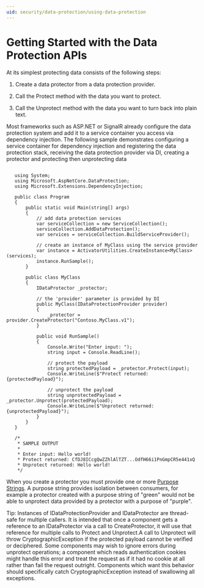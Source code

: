 ```yaml
---
uid: security/data-protection/using-data-protection
---
```

<a name=security-data-protection-getting-started></a>

# Getting Started with the Data Protection APIs

At its simplest protecting data consists of the following steps:

1. Create a data protector from a data protection provider.

2. Call the Protect method with the data you want to protect.

3. Call the Unprotect method with the data you want to turn back into plain text.

Most frameworks such as ASP.NET or SignalR already configure the data protection system and add it to a service container you access via dependency injection. The following sample demonstrates configuring a service container for dependency injection and registering the data protection stack, receiving the data protection provider via DI, creating a protector and protecting then unprotecting data

<!-- literal_block {"xml:space": "preserve", "backrefs": [], "source": "/Users/shirhatti/docs/Docs/aspnet/security/data-protection/using-data-protection/samples/protectunprotect.cs", "ids": [], "dupnames": [], "names": [], "classes": [], "linenos": true, "language": "none", "highlight_args": {"hl_lines": [26, 34, 35, 36, 37, 38, 39, 40], "linenostart": 1}} -->

````none

   using System;
   using Microsoft.AspNetCore.DataProtection;
   using Microsoft.Extensions.DependencyInjection;

   public class Program
   {
       public static void Main(string[] args)
       {
           // add data protection services
           var serviceCollection = new ServiceCollection();
           serviceCollection.AddDataProtection();
           var services = serviceCollection.BuildServiceProvider();

           // create an instance of MyClass using the service provider
           var instance = ActivatorUtilities.CreateInstance<MyClass>(services);
           instance.RunSample();
       }

       public class MyClass
       {
           IDataProtector _protector;

           // the 'provider' parameter is provided by DI
           public MyClass(IDataProtectionProvider provider)
           {
               _protector = provider.CreateProtector("Contoso.MyClass.v1");
           }

           public void RunSample()
           {
               Console.Write("Enter input: ");
               string input = Console.ReadLine();

               // protect the payload
               string protectedPayload = _protector.Protect(input);
               Console.WriteLine($"Protect returned: {protectedPayload}");

               // unprotect the payload
               string unprotectedPayload = _protector.Unprotect(protectedPayload);
               Console.WriteLine($"Unprotect returned: {unprotectedPayload}");
           }
       }
   }

   /*
    * SAMPLE OUTPUT
    *
    * Enter input: Hello world!
    * Protect returned: CfDJ8ICcgQwZZhlAlTZT...OdfH66i1PnGmpCR5e441xQ
    * Unprotect returned: Hello world!
    */

   ````

When you create a protector you must provide one or more [Purpose Strings](consumer-apis/purpose-strings.md). A purpose string provides isolation between consumers, for example a protector created with a purpose string of "green" would not be able to unprotect data provided by a protector with a purpose of "purple".

Tip: Instances of IDataProtectionProvider and IDataProtector are thread-safe for multiple callers. It is intended that once a component gets a reference to an IDataProtector via a call to CreateProtector, it will use that reference for multiple calls to Protect and Unprotect.A call to Unprotect will throw CryptographicException if the protected payload cannot be verified or deciphered. Some components may wish to ignore errors during unprotect operations; a component which reads authentication cookies might handle this error and treat the request as if it had no cookie at all rather than fail the request outright. Components which want this behavior should specifically catch CryptographicException instead of swallowing all exceptions.
